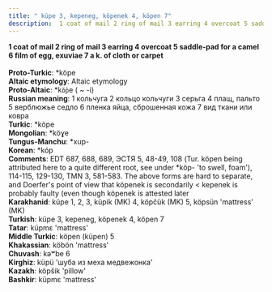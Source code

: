 ```yaml
---
title: " küpe 3, kepeneg, köpenek 4, köpen 7"
description:  1 coat of mail 2 ring of mail 3 earring 4 overcoat 5 saddle-pad for a camel 6 film of egg, exuviae 7 a k. of cloth or carpet
---
```

<strong> 1 coat of mail 2 ring of mail 3 earring 4 overcoat 5 saddle-pad for a camel 6 film of egg, exuviae 7 a k. of cloth or carpet</strong><br><br>
<strong>Proto-Turkic</strong>:  *köpe<br>
<strong>Altaic etymology</strong>:  Altaic etymology<br>
<strong> Proto-Altaic</strong>:  *k`ŏ̀p`e ( ~ -i)<br>
<strong>Russian meaning</strong>:  1 кольчуга 2 кольцо кольчуги 3 серьга 4 плащ, пальто 5 верблюжье седло 6 пленка яйца, сброшенная кожа 7 вид ткани или ковра<br>
<strong>Turkic</strong>:  *köpe<br>
<strong>Mongolian</strong>:  *köɣe<br>
<strong>Tungus-Manchu</strong>:  *xup-<br>
<strong>Korean</strong>:  *kóp<br>
<strong>Comments</strong>:  EDT 687, 688, 689, ЭСТЯ 5, 48-49, 108 (Tur. köpen being attributed here to a quite different root, see under *köp- 'to swell, foam'), 114-115, 129-130, TMN 3, 581-583. The above forms are hard to separate, and Doerfer's point of view that köpenek is secondarily < kepenek is probably faulty (even though köpenek is attested later<br>
<strong>Karakhanid</strong>:  küpe 1, 2, 3, küpik (MK) 4, köpčük (MK) 5, köpsün 'mattress' (MK)<br>
<strong>Turkish</strong>:  küpe 3, kepeneg, köpenek 4, köpen 7<br>
<strong>Tatar</strong>:  küpmɛ 'mattress'<br>
<strong>Middle Turkic</strong>:  köpen (küpen) 5<br>
<strong>Khakassian</strong>:  köbön 'mattress'<br>
<strong>Chuvash</strong>:  kǝʷbe 6<br>
<strong>Kirghiz</strong>:  küpü 'шуба из меха медвежонка'<br>
<strong>Kazakh</strong>:  köpšik 'pillow'<br>
<strong>Bashkir</strong>:  küpmɛ 'mattress'<br>


